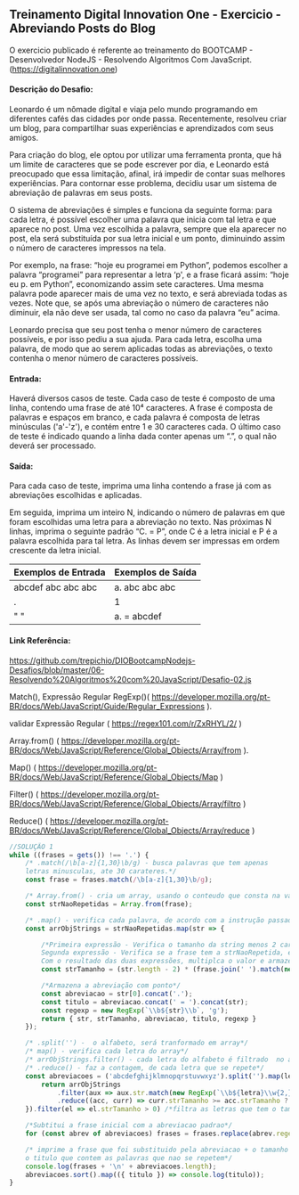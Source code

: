 ## Treinamento Digital Innovation One - Exercicio - Abreviando Posts do Blog

O exercicio publicado é referente ao treinamento do BOOTCAMP - Desenvolvedor NodeJS -  Resolvendo Algoritmos Com JavaScript.
(https://digitalinnovation.one)

#### Descrição do Desafio:

Leonardo é um nômade digital e viaja pelo mundo programando em diferentes cafés das cidades por onde passa. Recentemente, resolveu criar um blog, para compartilhar suas experiências e aprendizados com seus amigos.

Para criação do blog, ele optou por utilizar uma ferramenta pronta, que há um limite de caracteres que se pode escrever por dia, e Leonardo está preocupado que essa limitação, afinal, irá impedir de contar suas melhores experiências. Para contornar esse problema, decidiu usar um sistema de abreviação de palavras em seus posts.

O sistema de abreviações é simples e funciona da seguinte forma: para cada letra, é possível escolher uma palavra que inicia com tal letra e que aparece no post. Uma vez escolhida a palavra, sempre que ela aparecer no post, ela será substituída por sua letra inicial e um ponto, diminuindo assim o número de caracteres impressos na tela.

Por exemplo, na frase: “hoje eu programei em Python”, podemos escolher a palavra “programei” para representar a letra ‘p', e a frase ficará assim: “hoje eu p. em Python”, economizando assim sete caracteres. Uma mesma palavra pode aparecer mais de uma vez no texto, e será abreviada todas as vezes. Note que, se após uma abreviação o número de caracteres não diminuir, ela não deve ser usada, tal como no caso da palavra “eu” acima.

Leonardo precisa que seu post tenha o menor número de caracteres possíveis, e por isso pediu a sua ajuda. Para cada letra, escolha uma palavra, de modo que ao serem aplicadas todas as abreviações, o texto contenha o menor número de caracteres possíveis.


#### Entrada:

Haverá diversos casos de teste. Cada caso de teste é composto de uma linha, contendo uma frase de até 10⁴ caracteres. A frase é composta de palavras e espaços em branco, e cada palavra é composta de letras minúsculas ('a'-'z'), e contém entre 1 e 30 caracteres cada. O último caso de teste é indicado quando a linha dada conter apenas um “.”, o qual não deverá ser processado.

#### Saída:

Para cada caso de teste, imprima uma linha contendo a frase já com as abreviações escolhidas e aplicadas.

Em seguida, imprima um inteiro N, indicando o número de palavras em que foram escolhidas uma letra para a abreviação no texto. Nas próximas N linhas, imprima o seguinte padrão “C. = P”, onde C é a letra inicial e P é a palavra escolhida para tal letra. As linhas devem ser impressas em ordem crescente da letra inicial.

Exemplos de Entrada  | Exemplos de Saída
------------- | -------------
abcdef abc abc abc | a. abc abc abc
. | 1
" " | a. = abcdef





#### Link Referência:
https://github.com/trepichio/DIOBootcampNodejs-Desafios/blob/master/06-Resolvendo%20Algoritmos%20com%20JavaScript/Desafio-02.js

Match(), Expressão Regular RegExp()( https://developer.mozilla.org/pt-BR/docs/Web/JavaScript/Guide/Regular_Expressions ).

validar Expressão Regular ( https://regex101.com/r/ZxRHYL/2/ )

Array.from() ( https://developer.mozilla.org/pt-BR/docs/Web/JavaScript/Reference/Global_Objects/Array/from ).

Map() ( https://developer.mozilla.org/pt-BR/docs/Web/JavaScript/Reference/Global_Objects/Map )

Filter() ( https://developer.mozilla.org/pt-BR/docs/Web/JavaScript/Reference/Global_Objects/Array/filtro )

Reduce() ( https://developer.mozilla.org/pt-BR/docs/Web/JavaScript/Reference/Global_Objects/Array/reduce )




```javascript
//SOLUÇÃO 1
while ((frases = gets()) !== '.') {
    /* .match(/\b[a-z]{1,30}\b/g) - busca palavras que tem apenas 
    letras minusculas, ate 30 carateres.*/
    const frase = frases.match(/\b[a-z]{1,30}\b/g);

    /* Array.from() - cria um array, usando o conteudo que consta na variavel 'frase'*/
    const strNaoRepetidas = Array.from(frase);

    /* .map() - verifica cada palavra, de acordo com a instrução passada*/
    const arrObjStrings = strNaoRepetidas.map(str => {

        /*Primeira expressão - Verifica o tamanho da string menos 2 caracteres
        Segunda expressão - Verifica se a frase tem a strNaoRepetida, e retorna o tamanho dessa string
        Com o resultado das duas expressões, multiplca o valor e armazena na variavel*/
        const strTamanho = (str.length - 2) * (frase.join(' ').match(new RegExp(`\\b${str}\\b`, 'g')).length);

        /*Armazena a abreviação com ponto*/
        const abreviacao = str[0].concat('.');
        const titulo = abreviacao.concat(' = ').concat(str);
        const regexp = new RegExp(`\\b${str}\\b`, 'g');
        return { str, strTamanho, abreviacao, titulo, regexp }
    });

    /* .split('') -  o alfabeto, será tranformado em array*/
    /* map() - verifica cada letra do array*/
    /* arrObjStrings.filter() - cada letra do alfabeto é filtrado  no array 'arrObjStrings' */
    /* .reduce() - faz a contagem, de cada letra que se repete*/
    const abreviacoes = ('abcdefghijklmnopqrstuvwxyz').split('').map(letra => {
        return arrObjStrings
            .filter(aux => aux.str.match(new RegExp(`\\b${letra}\\w{2,}\\b`, 'g')))
            .reduce((acc, curr) => curr.strTamanho >= acc.strTamanho ? curr : acc, { strTamanho: 0 });
    }).filter(el => el.strTamanho > 0) /*filtra as letras que tem o tamanho maior que 0*/

    /*Subtitui a frase inicial com a abreviacao padrao*/
    for (const abrev of abreviacoes) frases = frases.replace(abrev.regexp, abrev.abreviacao);

    /* imprime a frase que foi substituido pela abreviacao + o tamanho das abrevicoes da frase + 
    o titulo que contem as palavras que nao se repetem*/
    console.log(frases + '\n' + abreviacoes.length);
    abreviacoes.sort().map(({ titulo }) => console.log(titulo));
}

```
